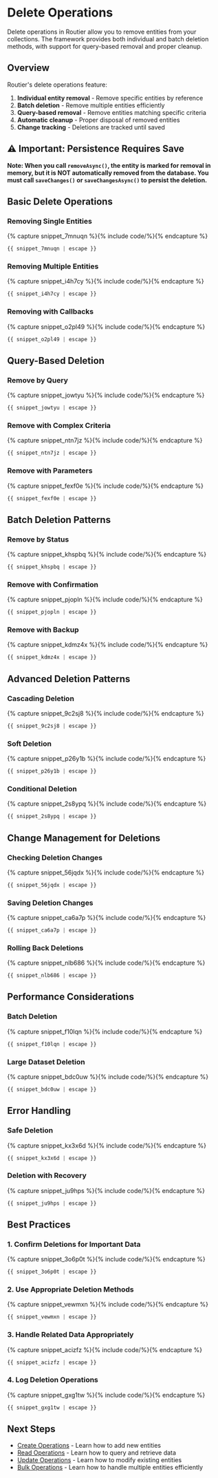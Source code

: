 # Delete Operations

Delete operations in Routier allow you to remove entities from your collections. The framework provides both individual and batch deletion methods, with support for query-based removal and proper cleanup.

## Overview

Routier's delete operations feature:

1. **Individual entity removal** - Remove specific entities by reference
2. **Batch deletion** - Remove multiple entities efficiently
3. **Query-based removal** - Remove entities matching specific criteria
4. **Automatic cleanup** - Proper disposal of removed entities
5. **Change tracking** - Deletions are tracked until saved

## ⚠️ Important: Persistence Requires Save

**Note: When you call `removeAsync()`, the entity is marked for removal in memory, but it is NOT automatically removed from the database. You must call `saveChanges()` or `saveChangesAsync()` to persist the deletion.**

## Basic Delete Operations

### Removing Single Entities




{% capture snippet_7mnuqn %}{% include code/%}{% endcapture %}

```ts
{{ snippet_7mnuqn | escape }}
```



### Removing Multiple Entities




{% capture snippet_i4h7cy %}{% include code/%}{% endcapture %}

```ts
{{ snippet_i4h7cy | escape }}
```



### Removing with Callbacks




{% capture snippet_o2pl49 %}{% include code/%}{% endcapture %}

```ts
{{ snippet_o2pl49 | escape }}
```



## Query-Based Deletion

### Remove by Query




{% capture snippet_jowtyu %}{% include code/%}{% endcapture %}

```ts
{{ snippet_jowtyu | escape }}
```



### Remove with Complex Criteria




{% capture snippet_ntn7jz %}{% include code/%}{% endcapture %}

```ts
{{ snippet_ntn7jz | escape }}
```



### Remove with Parameters




{% capture snippet_fexf0e %}{% include code/%}{% endcapture %}

```ts
{{ snippet_fexf0e | escape }}
```



## Batch Deletion Patterns

### Remove by Status




{% capture snippet_khspbq %}{% include code/%}{% endcapture %}

```ts
{{ snippet_khspbq | escape }}
```



### Remove with Confirmation




{% capture snippet_pjopln %}{% include code/%}{% endcapture %}

```ts
{{ snippet_pjopln | escape }}
```



### Remove with Backup




{% capture snippet_kdmz4x %}{% include code/%}{% endcapture %}

```ts
{{ snippet_kdmz4x | escape }}
```



## Advanced Deletion Patterns

### Cascading Deletion




{% capture snippet_9c2sj8 %}{% include code/%}{% endcapture %}

```ts
{{ snippet_9c2sj8 | escape }}
```



### Soft Deletion




{% capture snippet_p26y1b %}{% include code/%}{% endcapture %}

```ts
{{ snippet_p26y1b | escape }}
```



### Conditional Deletion




{% capture snippet_2s8ypq %}{% include code/%}{% endcapture %}

```ts
{{ snippet_2s8ypq | escape }}
```



## Change Management for Deletions

### Checking Deletion Changes




{% capture snippet_56jqdx %}{% include code/%}{% endcapture %}

```ts
{{ snippet_56jqdx | escape }}
```



### Saving Deletion Changes




{% capture snippet_ca6a7p %}{% include code/%}{% endcapture %}

```ts
{{ snippet_ca6a7p | escape }}
```



### Rolling Back Deletions




{% capture snippet_nlb686 %}{% include code/%}{% endcapture %}

```ts
{{ snippet_nlb686 | escape }}
```



## Performance Considerations

### Batch Deletion




{% capture snippet_f10lqn %}{% include code/%}{% endcapture %}

```ts
{{ snippet_f10lqn | escape }}
```



### Large Dataset Deletion




{% capture snippet_bdc0uw %}{% include code/%}{% endcapture %}

```ts
{{ snippet_bdc0uw | escape }}
```



## Error Handling

### Safe Deletion




{% capture snippet_kx3x6d %}{% include code/%}{% endcapture %}

```ts
{{ snippet_kx3x6d | escape }}
```



### Deletion with Recovery




{% capture snippet_ju9hps %}{% include code/%}{% endcapture %}

```ts
{{ snippet_ju9hps | escape }}
```



## Best Practices

### 1. **Confirm Deletions for Important Data**




{% capture snippet_3o6p0t %}{% include code/%}{% endcapture %}

```ts
{{ snippet_3o6p0t | escape }}
```



### 2. **Use Appropriate Deletion Methods**




{% capture snippet_vewmxn %}{% include code/%}{% endcapture %}

```ts
{{ snippet_vewmxn | escape }}
```



### 3. **Handle Related Data Appropriately**




{% capture snippet_acizfz %}{% include code/%}{% endcapture %}

```ts
{{ snippet_acizfz | escape }}
```



### 4. **Log Deletion Operations**




{% capture snippet_gxg1tw %}{% include code/%}{% endcapture %}

```ts
{{ snippet_gxg1tw | escape }}
```



## Next Steps

- [Create Operations](create.md) - Learn how to add new entities
- [Read Operations](read.md) - Learn how to query and retrieve data
- [Update Operations](update.md) - Learn how to modify existing entities
- [Bulk Operations](bulk/README.md) - Learn how to handle multiple entities efficiently
